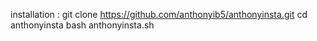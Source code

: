 installation :
git clone https://github.com/anthonyib5/anthonyinsta.git
cd anthonyinsta
bash anthonyinsta.sh

